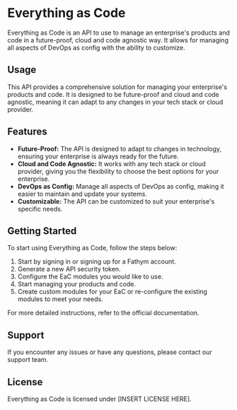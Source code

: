 # Everything as Code

Everything as Code is an API to use to manage an enterprise's products and code
in a future-proof, cloud and code agnostic way. It allows for managing all
aspects of DevOps as config with the ability to customize.

## Usage

This API provides a comprehensive solution for managing your enterprise's
products and code. It is designed to be future-proof and cloud and code
agnostic, meaning it can adapt to any changes in your tech stack or cloud
provider.

## Features

- **Future-Proof:** The API is designed to adapt to changes in technology,
  ensuring your enterprise is always ready for the future.
- **Cloud and Code Agnostic:** It works with any tech stack or cloud provider,
  giving you the flexibility to choose the best options for your enterprise.
- **DevOps as Config:** Manage all aspects of DevOps as config, making it easier
  to maintain and update your systems.
- **Customizable:** The API can be customized to suit your enterprise's specific
  needs.

## Getting Started

To start using Everything as Code, follow the steps below:

1. Start by signing in or signing up for a Fathym account.
2. Generate a new API security token.
3. Configure the EaC modules you would like to use.
4. Start managing your products and code.
5. Create custom modules for your EaC or re-configure the existing modules to
   meet your needs.

For more detailed instructions, refer to the official documentation.

## Support

If you encounter any issues or have any questions, please contact our support
team.

## License

Everything as Code is licensed under [INSERT LICENSE HERE].
